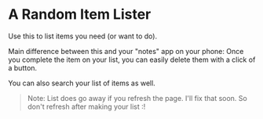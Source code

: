 # A Random Item Lister

Use this to list items you need (or want to do).

Main difference between this and your "notes" app on your phone: Once you complete the item on your list, you can easily delete them with a click of a button.

You can also search your list of items as well.

> Note: List does go away if you refresh the page. I'll fix that soon. So don't refresh after making your list :!